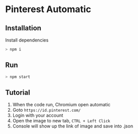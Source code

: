 # Pinterest Automatic

## Installation

Install dependencies

```bash
> npm i
```

## Run

```bash
> npm start
```

## Tutorial

1. When the code run, Chromium open automatic
2. Goto `https://id.pinterest.com/`
3. Login with your account
4. Open the image to new tab, `CTRL + Left Click`
5. Console will show up the link of image and save into .json

